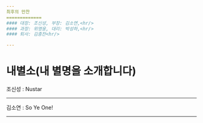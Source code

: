 ```yaml
---
최후의 만찬
=============
#### 대장: 조신성, 부장: 김소연,<hr/>
#### 과장: 위영웅, 대리: 박성하,<hr/>
#### 퇴사: 김종찬<hr/>

---
```

# 내별소(내 별명을 소개합니다)
조신성 : Nustar<hr/>
김소연 : So Ye One!<hr/>


